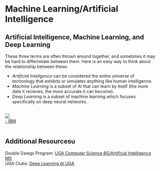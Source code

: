 # Machine Learning/Artificial Intelligence

## Artificial Intelligence, Machine Learning, and Deep Learning

These three terms are often thrown around together, and sometimes it may be hard to differintiate between them. Here is an easy way to think about the relationship between these:

* *Artificial Inteligence* can be considered the entire universe of technology that exhibits or simulates anything like human intelligence.
* *Machine Learning* is a subset of AI that can learn by itself (the more date it recieves, the more accurate it can become).
* *Deep Learning* is a subset of machine learning which focuses specifically on deep neural networks.<br /><br />

<img src="https://1.cms.s81c.com/sites/default/files/2020-06-03/AI_ML_DL.png"></br>
[ - IBM](https://www.ibm.com/cloud/learn/what-is-artificial-intelligence) </br></br>



## Additional Resourcesu
Double Dawgs Program: [UGA Computer Science BS/Artificial Intelligence MS](http://doubledawgs.uga.edu/ProgramDetails/10080) <br />
UGA Clubs: [Deep Learning @ UGA](https://delug.github.io/)<br />

